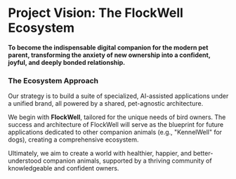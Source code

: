 # Project Vision: The FlockWell Ecosystem

**To become the indispensable digital companion for the modern pet parent, transforming the anxiety of new ownership into a confident, joyful, and deeply bonded relationship.**

### The Ecosystem Approach

Our strategy is to build a suite of specialized, AI-assisted applications under a unified brand, all powered by a shared, pet-agnostic architecture.

We begin with **FlockWell**, tailored for the unique needs of bird owners. The success and architecture of FlockWell will serve as the blueprint for future applications dedicated to other companion animals (e.g., "KennelWell" for dogs), creating a comprehensive ecosystem.

Ultimately, we aim to create a world with healthier, happier, and better-understood companion animals, supported by a thriving community of knowledgeable and confident owners.